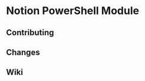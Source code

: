 # Notion PowerShell Module

<!-- include README.md -->

## Contributing
<!-- include CONTRIBUTING.md -->

## Changes
<!-- include CHANGELOG.md -->

## Wiki
<!-- include source/WikiSource/Home.md -->
